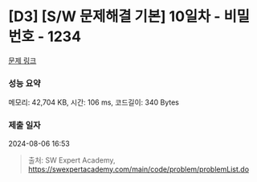 # [D3] [S/W 문제해결 기본] 10일차 - 비밀번호 - 1234 

[문제 링크](https://swexpertacademy.com/main/code/problem/problemDetail.do?contestProbId=AV14_DEKAJcCFAYD) 

### 성능 요약

메모리: 42,704 KB, 시간: 106 ms, 코드길이: 340 Bytes

### 제출 일자

2024-08-06 16:53



> 출처: SW Expert Academy, https://swexpertacademy.com/main/code/problem/problemList.do